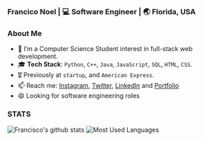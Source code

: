 <h3> Francico Noel | 💻 Software Engineer | 🌏 Florida, USA </h3>

### About Me
- 🌱 I’m a Computer Science Student interest in full-stack web development.
- 🎓 **Tech Stack**: `Python`, `C++`, `Java`, `JavaScript`, `SQL`, `HTML`, `CSS`.
- 🎖 Previously at `startup`, and `American Express`.
- 📫 Reach me: [Instagram](https://instagram.com/byfnoel/), [Twitter](https://www.twitter.com/byfnoel/), [LinkedIn](https://www.linkedin.com/in/francisconoel/) and [Portfolio](https://francisconoel.com/)
- 😄 Looking for software engineering roles

### STATS
![Francisco's github stats](https://github-readme-stats.vercel.app/api/?username=byfnoel&show_icons=true&title_color=1F75C8&icon_color=2AA410&text_color=043667&bg_color=ffffff)
![Most Used Languages](https://github-readme-stats.vercel.app/api/top-langs/?username=byfnoel&layout=compact)
